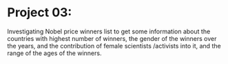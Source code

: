 # Project 03:

Investigating Nobel price winners list to get some information about the countries with highest number of winners, the gender of the winners over the years, and the contribution of female scientists /activists into it, and the range of the ages of the winners.
